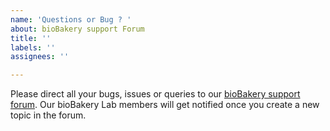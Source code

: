 ```yaml
---
name: 'Questions or Bug ? '
about: bioBakery support Forum
title: ''
labels: ''
assignees: ''

---
```


Please direct all your bugs, issues or queries to our [bioBakery support forum](https://forum.biobakery.org/). Our bioBakery Lab members will get notified once you create a new topic in the forum.
